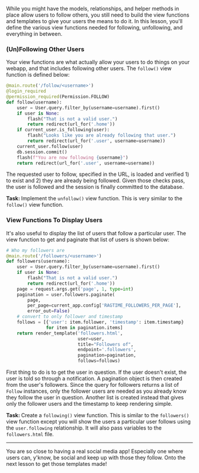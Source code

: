 While you might have the models, relationships, and helper methods in place allow users to follow others, you still need to build the view functions and templates to give your users the means to do it. In this lesson, you'll define the various view functions needed for following, unfollowing, and everything in between.

### (Un)Following Other Users

Your view functions are what actually allow your users to do things on your webapp, and that includes following other users. The `follow()` view function is defined below:

```python
@main.route('/follow/<username>')
@login_required
@permission_required(Permission.FOLLOW)
def follow(username):
    user = User.query.filter_by(username=username).first()
    if user is None:
        flash("That is not a valid user.")
        return redirect(url_for('.home'))
    if current_user.is_following(user):
        flash("Looks like you are already following that user.")
        return redirect(url_for('.user', username=username))
    current_user.follow(user)
    db.session.commit()
    flash(f"You are now following {username}")
    return redirect(url_for('.user', username=username))
```

The requested user to follow, specified in the URL, is loaded and verified 1) to exist and 2) they are already being followed. Given those checks pass, the user is followed and the session is finally committed to the database.

<div class="alert alert-info" role="alert"><b>Task: </b>Implement the <code>unfollow()</code> view function. This is very similar to the <code>follow()</code> view function.</div>

### View Functions To Display Users

It's also useful to display the list of users that follow a particular user. The view function to get and paginate that list of users is shown below:

```python
# Who my followers are
@main.route('/followers/<username>')
def followers(username):
    user = User.query.filter_by(username=username).first()
    if user is None:
        flash("That is not a valid user.")
        return redirect(url_for('.home'))
    page = request.args.get('page', 1, type=int)
    pagination = user.followers.paginate(
        page,
        per_page=current_app.config['RAGTIME_FOLLOWERS_PER_PAGE'],
        error_out=False)
    # convert to only follower and timestamp
    follows = [{'user': item.follower, 'timestamp': item.timestamp}
               for item in pagination.items]
    return render_template('followers.html',
                           user=user,
                           title="Followers of",
                           endpoint='.followers',
                           pagination=pagination,
                           follows=follows)
```

First thing to do is to get the user in question. If the user doesn't exist, the user is told so through a notification. A pagination object is then created from the user's followers. Since the query for followers returns a list of `Follow` instances, only the follower users are needed as you already know they follow the user in question. Another list is created instead that gives only the follower users and the timestamp to keep rendering simple.

<div class="alert alert-info" role="alert"><b>Task: </b>Create a <code>following()</code> view function. This is similar to the <code>followers()</code> view function except you will show the users a particular user follows using the <code>user.following</code> relationship. It will also pass variables to the <code>followers.html</code> file.</div>

___

You are so close to having a real social media app! Especially one where users can, y'know, be social and keep up with those they follow. Onto the next lesson to get those templates made!
